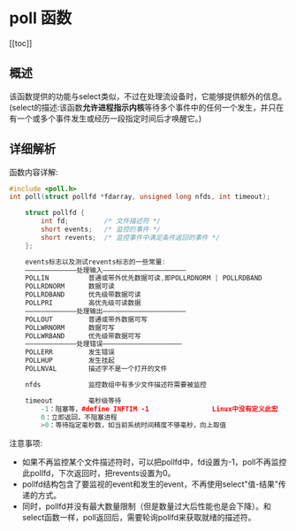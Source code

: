 # poll 函数

[[toc]]

## 概述

该函数提供的功能与select类似，不过在处理流设备时，它能够提供额外的信息。
(select的描述:该函数**允许进程指示内核**等待多个事件中的任何一个发生，并只在有一个或多个事件发生或经历一段指定时间后才唤醒它。)

## 详细解析

函数内容详解:

```cpp
#include <poll.h>
int poll(struct pollfd *fdarray, unsigned long nfds, int timeout);

	struct pollfd {
		int fd; 		/* 文件描述符 */
		short events; 	/* 监控的事件 */
		short revents;  /* 监控事件中满足条件返回的事件 */
	};

	events标志以及测试revents标志的一些常量:
	—————————————处理输入—————————————————————
	POLLIN			普通或带外优先数据可读,即POLLRDNORM | POLLRDBAND
	POLLRDNORM		数据可读
	POLLRDBAND		优先级带数据可读
	POLLPRI 		高优先级可读数据
	—————————————处理输出—————————————————————
	POLLOUT			普通或带外数据可写
	POLLWRNORM		数据可写
	POLLWRBAND		优先级带数据可写
	—————————————处理错误————————————————————
	POLLERR 		发生错误
	POLLHUP 		发生挂起
	POLLNVAL 		描述字不是一个打开的文件

	nfds 			监控数组中有多少文件描述符需要被监控

	timeout 		毫秒级等待
		-1：阻塞等，#define INFTIM -1 				Linux中没有定义此宏
		0：立即返回，不阻塞进程
		>0：等待指定毫秒数，如当前系统时间精度不够毫秒，向上取值


```

注意事项:

* 如果不再监控某个文件描述符时，可以把pollfd中，fd设置为-1，poll不再监控此pollfd，下次返回时，把revents设置为0。
* pollfd结构包含了要监视的event和发生的event，不再使用select"值-结果"传递的方式。
* 同时，pollfd并没有最大数量限制（但是数量过大后性能也是会下降）。和select函数一样，poll返回后，需要轮询pollfd来获取就绪的描述符。

